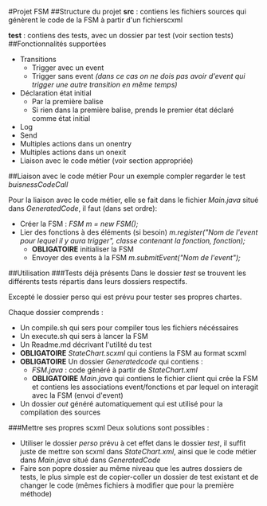 #Projet FSM
##Structure du projet
**src** : contiens les fichiers sources qui génèrent le code de la FSM à partir d'un fichierscxml

**test** : contiens des tests, avec un dossier par test (voir section tests)
##Fonctionnalités supportées
* Transitions
    * Trigger avec un event
    * Trigger sans event *(dans ce cas on ne dois pas avoir d'event qui trigger une autre transition en même temps)*
* Déclaration état initial
    * Par la première balise
    * Si rien dans la première balise, prends le premier état déclaré comme état initial
* Log
* Send
* Multiples actions dans un onentry
* Multiples actions dans un onexit
* Liaison avec le code métier (voir section appropriée)

##Liaison avec le code métier
Pour un exemple compler regarder le test *buisnessCodeCall*


Pour la liaison avec le code métier, elle se fait dans le fichier *Main.java* situé dans *GeneratedCode*, il faut (dans set ordre):
* Créer la FSM : *FSM m = new FSM();*
* Lier des fonctions à des éléments (si besoin) *m.register("Nom de l'event pour lequel il y aura trigger", classe contenant la fonction, fonction);*
    * **OBLIGATOIRE** initialiser la FSM
    * Envoyer des events à la FSM *m.submitEvent("Nom de l'event");*

##Utilisation
###Tests déjà présents
Dans le dossier *test* se trouvent les différents tests répartis dans leurs dossiers respectifs.

Excepté le dossier perso qui est prévu pour tester ses propres chartes.

Chaque dossier comprends :
* Un compile.sh qui sers pour compiler tous les fichiers nécéssaires
* Un execute.sh qui sers à lancer la FSM
* Un Readme.md décrivant l'utilité du test
* **OBLIGATOIRE** *StateChart.scxml* qui contiens la FSM au format scxml
* **OBLIGATOIRE** Un dossier *Generatedcode* qui contiens : 
    * *FSM.java* : code généré à partir de *StateChart.xml*
    * **OBLIGATOIRE** *Main.java* qui contiens le fichier client qui crée la FSM et contiens les associations event/fonctions et par lequel on interagit avec la FSM (envoi d'event)
* Un dossier *out* généré automatiquement qui est utilisé pour la compilation des sources

###Mettre ses propres scxml
Deux solutions sont possibles :
* Utiliser le dossier *perso* prévu à cet effet dans le dossier *test*, il suffit juste de mettre son scxml dans *StateChart.xml*, ainsi que le code métier dans *Main.java* situé dans *GeneratedCode*
* Faire son popre dossier au même niveau que les autres dossiers de tests, le plus simple est de copier-coller un dossier de test existant et de changer le code (mêmes fichiers à modifier que pour la première méthode)
